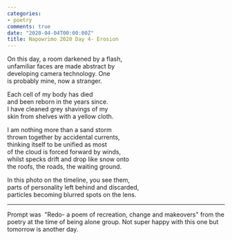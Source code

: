 ```yaml
---
categories:
- poetry
comments: true
date: "2020-04-04T00:00:00Z"
title: Napowrimo 2020 Day 4- Erosion
---
```

  
On this day, a room darkened by a flash,  
unfamiliar faces are made abstract by  
developing camera technology. One  
is probably mine, now a stranger.  

Each cell of my body has died  
and been reborn in the years since.  
I have cleaned grey shavings of my  
skin from shelves with a yellow cloth.  

I am nothing more than a sand storm  
thrown together by accidental currents,  
thinking itself to be unified as most  
of the cloud is forced forward by winds,  
whilst specks drift and drop like snow onto  
the roofs, the roads, the waiting ground.  

In this photo on the timeline, you see them,  
parts of personality left behind and discarded,  
particles becoming blurred spots on the lens.  

***  

Prompt was  "Redo- a poem of recreation, change and makeovers" from the poetry at the time of being alone group. Not super happy with this one but tomorrow is another day.  
